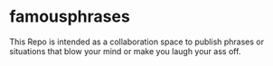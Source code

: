 # famousphrases
This Repo is intended as a collaboration space to publish phrases or situations that blow your mind or make you laugh your ass off.
